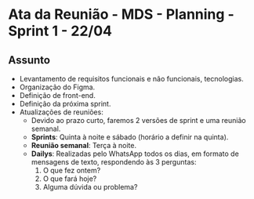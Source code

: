 # Ata da Reunião - MDS - Planning - Sprint 1 - 22/04

## Assunto

- Levantamento de requisitos funcionais e não funcionais, tecnologias.
- Organização do Figma.
- Definição de front-end.
- Definição da próxima sprint.
- Atualizações de reuniões:
  - Devido ao prazo curto, faremos 2 versões de sprint e uma reunião semanal.
  - **Sprints**: Quinta à noite e sábado (horário a definir na quinta).
  - **Reunião semanal**: Terça à noite.
  - **Dailys**: Realizadas pelo WhatsApp todos os dias, em formato de mensagens de texto, respondendo às 3 perguntas:
    1. O que fez ontem?
    2. O que fará hoje?
    3. Alguma dúvida ou problema?
